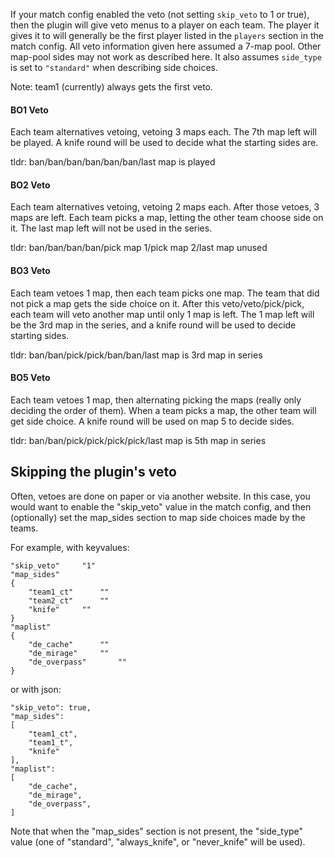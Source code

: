 If your match config enabled the veto (not setting ``skip_veto`` to 1 or true), then the plugin will give veto menus to a player on each team. The player it gives it to will generally be the first player listed in the ``players`` section in the match config. All veto information given here assumed a 7-map pool. Other map-pool sides may not work as described here. It also assumes ``side_type`` is set to ``"standard"`` when describing side choices.

Note: team1 (currently) always gets the first veto.

#### BO1 Veto
Each team alternatives vetoing, vetoing 3 maps each. The 7th map left will be played. A knife round will be used to decide what the starting sides are.

tldr: ban/ban/ban/ban/ban/ban/last map is played

#### BO2 Veto
Each team alternatives vetoing, vetoing 2 maps each. After those vetoes, 3 maps are left. Each team picks a map, letting the other team choose side on it. The last map left will not be used in the series.

tldr: ban/ban/ban/ban/pick map 1/pick map 2/last map unused

#### BO3 Veto
Each team vetoes 1 map, then each team picks one map. The team that did not pick a map gets the side choice on it. After this veto/veto/pick/pick, each team will veto another map until only 1 map is left. The 1 map left will be the 3rd map in the series, and a knife round will be used to decide starting sides.

tldr: ban/ban/pick/pick/ban/ban/last map is 3rd map in series

#### BO5 Veto
Each team vetoes 1 map, then alternating picking the maps (really only deciding the order of them). When a team picks a map, the other team will get side choice. A knife round will be used on map 5 to decide sides.

tldr: ban/ban/pick/pick/pick/pick/last map is 5th map in series


## Skipping the plugin's veto

Often, vetoes are done on paper or via another website. In this case, you would want to enable the "skip_veto" value in the match config, and then (optionally) set the map_sides section to map side choices made by the teams.

For example, with keyvalues:
```
"skip_veto"		"1"
"map_sides"
{
	"team1_ct"		""
	"team2_ct"		""
	"knife"		""
}
"maplist"
{
	"de_cache"		""
	"de_mirage"		""
	"de_overpass"		""
}
```

or with json:
```
"skip_veto": true,
"map_sides":
[
	"team1_ct",
	"team1_t",
	"knife"
],
"maplist":
[
	"de_cache",
	"de_mirage",
	"de_overpass",
]
```

Note that when the "map_sides" section is not present, the "side_type" value (one of "standard", "always_knife", or "never_knife" will be used).